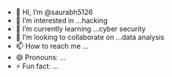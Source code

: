 - 👋 Hi, I’m @saurabh5126
- 👀 I’m interested in ...hacking
- 🌱 I’m currently learning ...cyber security
- 💞️ I’m looking to collaborate on ...data analysis
- 📫 How to reach me ...
- 😄 Pronouns: ...
- ⚡ Fun fact: ...

<!---
saurabh5126/saurabh5126 is a ✨ special ✨ repository because its `README.md` (this file) appears on your GitHub profile.
You can click the Preview link to take a look at your changes.
--->
